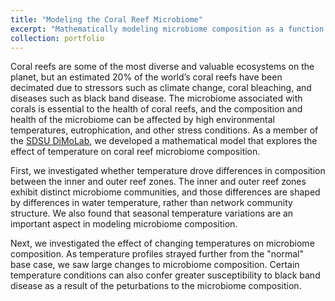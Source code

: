 ```yaml
---
title: "Modeling the Coral Reef Microbiome"
excerpt: "Mathematically modeling microbiome composition as a function of temperature <br/><img src='/images/coralheader.png'>"
collection: portfolio
---
```


Coral reefs are some of the most diverse and valuable ecosystems on the planet, but an estimated 20% of the world’s coral reefs have been decimated due to stressors such as climate change, coral bleaching, and diseases such as black band disease. The microbiome associated with corals is essential to the health of coral reefs, and the composition and health of the microbiome can be affected by high environmental temperatures, eutrophication, and other stress conditions. As a member of the [SDSU DiMoLab](https://nvaidya.sdsu.edu/DiMoLab.html), we developed a mathematical model that explores the effect of temperature on coral reef microbiome composition.

First, we investigated whether temperature drove differences in composition between the inner and outer reef zones. The inner and outer reef zones exhibit distinct microbiome communities, and those differences are shaped by differences in water temperature, rather than network community structure. We also found that seasonal temperature variations are an important aspect in modeling microbiome composition.

Next, we investigated the effect of changing temperatures on microbiome composition. As temperature profiles strayed further from the "normal" base case, we saw large changes to microbiome composition. Certain temperature conditions can also confer greater susceptibility to black band disease as a result of the peturbations to the microbiome composition.
